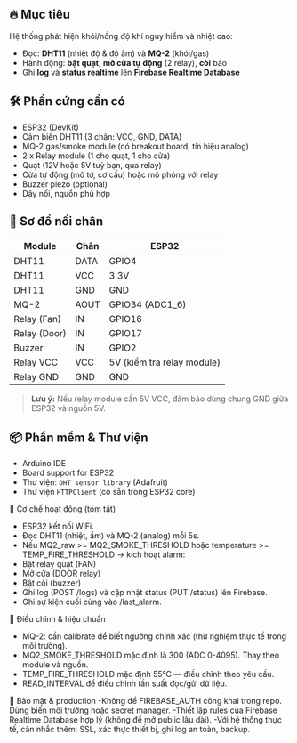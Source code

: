 ## 🔥 Mục tiêu
Hệ thống phát hiện khói/nồng độ khí nguy hiểm và nhiệt cao:
- Đọc: **DHT11** (nhiệt độ & độ ẩm) và **MQ-2** (khói/gas)
- Hành động: **bật quạt**, **mở cửa tự động** (2 relay), **còi** báo
- Ghi **log** và **status realtime** lên **Firebase Realtime Database**

## 🛠 Phần cứng cần có
- ESP32 (DevKit)
- Cảm biến DHT11 (3 chân: VCC, GND, DATA)
- MQ-2 gas/smoke module (có breakout board, tín hiệu analog)
- 2 x Relay module (1 cho quạt, 1 cho cửa)
- Quạt (12V hoặc 5V tuỳ bạn, qua relay)
- Cửa tự động (mô tơ, cơ cấu) hoặc mô phỏng với relay
- Buzzer piezo (optional)
- Dây nối, nguồn phù hợp

## 🔌 Sơ đồ nối chân
| Module | Chân | ESP32 |
|--------|------|-------|
| DHT11  | DATA | GPIO4 |
| DHT11  | VCC  | 3.3V  |
| DHT11  | GND  | GND   |
| MQ-2   | AOUT | GPIO34 (ADC1_6) |
| Relay (Fan) | IN | GPIO16 |
| Relay (Door)| IN | GPIO17 |
| Buzzer | IN | GPIO2 |
| Relay VCC | VCC | 5V (kiểm tra relay module) |
| Relay GND | GND | GND |

> **Lưu ý:** Nếu relay module cần 5V VCC, đảm bảo dùng chung GND giữa ESP32 và nguồn 5V.

## 📦 Phần mềm & Thư viện
- Arduino IDE
- Board support for ESP32
- Thư viện: `DHT sensor library` (Adafruit)
- Thư viện `HTTPClient` (có sẵn trong ESP32 core)

🔁 Cơ chế hoạt động (tóm tắt)
- ESP32 kết nối WiFi.
- Đọc DHT11 (nhiệt, ẩm) và MQ-2 (analog) mỗi 5s.
- Nếu MQ2_raw >= MQ2_SMOKE_THRESHOLD hoặc temperature >= TEMP_FIRE_THRESHOLD → kích hoạt alarm:
- Bật relay quạt (FAN)
- Mở cửa (DOOR relay)
- Bật còi (buzzer)
- Ghi log (POST /logs) và cập nhật status (PUT /status) lên Firebase.
- Ghi sự kiện cuối cùng vào /last_alarm.

🔧 Điều chỉnh & hiệu chuẩn
- MQ-2: cần calibrate để biết ngưỡng chính xác (thử nghiệm thực tế trong môi trường).
- MQ2_SMOKE_THRESHOLD mặc định là 300 (ADC 0-4095). Thay theo module và nguồn.
- TEMP_FIRE_THRESHOLD mặc định 55°C — điều chỉnh theo yêu cầu.
- READ_INTERVAL để điều chỉnh tần suất đọc/gửi dữ liệu.

🔐 Bảo mật & production
-Không để FIREBASE_AUTH công khai trong repo. Dùng biến môi trường hoặc secret manager.
-Thiết lập rules của Firebase Realtime Database hợp lý (không để mở public lâu dài).
-Với hệ thống thực tế, cân nhắc thêm: SSL, xác thực thiết bị, ghi log an toàn, backup.
